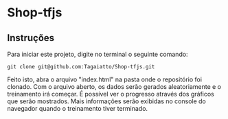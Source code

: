 # Shop-tfjs

## Instruções
Para iniciar este projeto, digite no terminal o seguinte comando:

    git clone git@github.com:Tagaiatto/Shop-tfjs.git

Feito isto, abra o arquivo "index.html" na pasta onde o repositório foi clonado.
Com o arquivo aberto, os dados serão gerados aleatoriamente e o treinamento irá começar.
É possível ver o progresso através dos gráficos que serão mostrados.
Mais informações serão exibidas no console do navegador quando o treinamento tiver terminado.
